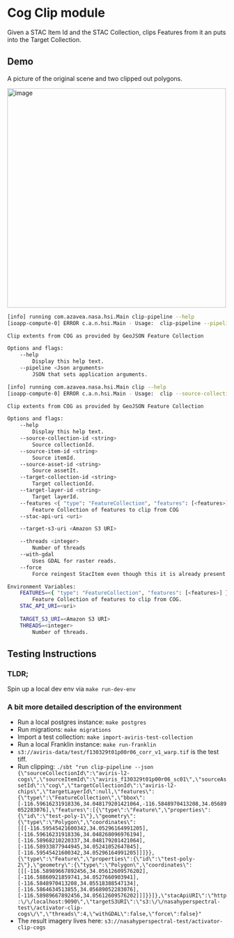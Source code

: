 # Cog Clip module

Given a STAC Item Id and the STAC Collection, clips Features from it an puts into the Target Collection.

## Demo

A picture of the original scene and two clipped out polygons.

<img width="502" alt="image" src="https://user-images.githubusercontent.com/4929546/104251306-6f2eac00-543d-11eb-9ad3-794aae05b7bc.png">

```bash
[info] running com.azavea.nasa.hsi.Main clip-pipeline --help
[ioapp-compute-0] ERROR c.a.n.hsi.Main - Usage:  clip-pipeline --pipeline <Json arguments>

Clip extents from COG as provided by GeoJSON Feature Collection

Options and flags:
    --help
        Display this help text.
    --pipeline <Json arguments>
        JSON that sets application arguments. 

[info] running com.azavea.nasa.hsi.Main clip --help
[ioapp-compute-0] ERROR c.a.n.hsi.Main - Usage:  clip --source-collection-id <string> --source-item-id <string> --source-asset-id <string> --target-collection-id <string> [--target-layer-id <string>] [--features <{ "type": "FeatureCollection", "features": [<features>] }>] [--stac-api-uri <uri>] [--target-s3-uri <Amazon S3 URI>] [--threads <integer>] [--with-gdal] [--force]

Clip extents from COG as provided by GeoJSON Feature Collection

Options and flags:
    --help
        Display this help text.
    --source-collection-id <string>
        Source collectionId.
    --source-item-id <string>
        Source itemId.
    --source-asset-id <string>
        Source assetIt.
    --target-collection-id <string>
        Target collectionId.
    --target-layer-id <string>
        Target layerId.
    --features <{ "type": "FeatureCollection", "features": [<features>] }>
        Feature Collection of features to clip from COG
    --stac-api-uri <uri>

    --target-s3-uri <Amazon S3 URI>

    --threads <integer>
        Number of threads
    --with-gdal
        Uses GDAL for raster reads.
    --force
        Force reingest StacItem even though this it is already present in the catalog.

Environment Variables:
    FEATURES=<{ "type": "FeatureCollection", "features": [<features>] }>
        Feature Collection of features to clip from COG.
    STAC_API_URI=<uri>
    
    TARGET_S3_URI=<Amazon S3 URI>
    THREADS=<integer>
        Number of threads.
```

## Testing Instructions

### TLDR; 
Spin up a local dev env via `make run-dev-env`

### A bit more detailed description of the environment
* Run a local postgres instance: `make postgres`
* Run migrations: `make migrations`
* Import a test collection: `make import-aviris-test-collection`
* Run a local Franklin instance: `make run-franklin`
* `s3://aviris-data/test/f130329t01p00r06_corr_v1_warp.tif` is the test tiff.
* Run clipping: `./sbt "run clip-pipeline --json {\"sourceCollectionId\":\"aviris-l2-cogs\",\"sourceItemId\":\"aviris_f130329t01p00r06_sc01\",\"sourceAssetId\":\"cog\",\"targetCollectionId\":\"aviris-l2-chips\",\"targetLayerId\":null,\"features\":{\"type\":\"FeatureCollection\",\"bbox\":[-116.59616231918336,34.048179201421064,-116.5848970413208,34.05689052283076],\"features\":[{\"type\":\"Feature\",\"properties\":{\"id\":\"test-poly-1\"},\"geometry\":{\"type\":\"Polygon\",\"coordinates\":[[[-116.59545421600342,34.05296164991205],[-116.59616231918336,34.048268096976194],[-116.58968210220337,34.048179201421064],[-116.58933877944945,34.05241052647845],[-116.59545421600342,34.05296164991205]]]}},{\"type\":\"Feature\",\"properties\":{\"id\":\"test-poly-2\"},\"geometry\":{\"type\":\"Polygon\",\"coordinates\":[[[-116.58989667892456,34.05612609576202],[-116.58860921859741,34.0527660903941],[-116.5848970413208,34.05518388547134],[-116.5864634513855,34.05689052283076],[-116.58989667892456,34.05612609576202]]]}}]},\"stacApiURI\":\"http:\/\/localhost:9090\",\"targetS3URI\":\"s3:\/\/nasahyperspectral-test\/activator-clip-cogs\/\",\"threads\":4,\"withGDAL\":false,\"force\":false}"`
* The result imagery lives here: `s3://nasahyperspectral-test/activator-clip-cogs`
